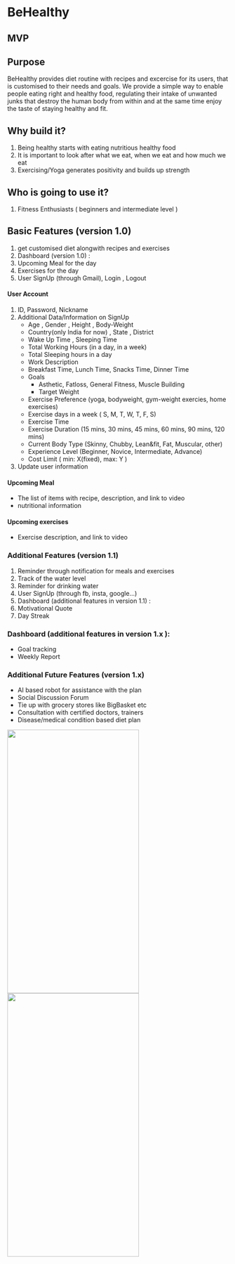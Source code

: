 # BeHealthy

## MVP

## Purpose
BeHealthy provides diet routine with recipes and excercise for its users, that is customised to their needs and goals. We provide a simple way to enable people eating right and healthy food, regulating their intake of unwanted junks that destroy the human body from within and at the same time enjoy the taste of staying healthy and fit.

## Why build it?
1. Being healthy starts with eating nutritious healthy food
1. It is important to look after what we eat, when we eat and how much we eat
1. Exercising/Yoga generates positivity and builds up strength

## Who is going to use it?
1. Fitness Enthusiasts ( beginners and intermediate level )

## Basic Features (version 1.0)
1. get customised diet alongwith recipes and exercises 
1. Dashboard (version 1.0) :
  1. Upcoming Meal for the day
  1. Exercises for the day
1. User SignUp (through Gmail), Login , Logout

#### User Account
1. ID, Password, Nickname
1. Additional Data/Information on SignUp
    * Age , Gender , Height , Body-Weight
    * Country(only India for now) , State , District
    * Wake Up Time , Sleeping Time
    * Total Working Hours (in a day, in a week)
    * Total Sleeping hours in a day
    * Work Description
    * Breakfast Time, Lunch Time, Snacks Time, Dinner Time
    * Goals
      * Asthetic, Fatloss, General Fitness, Muscle Building
      * Target Weight
    * Exercise Preference (yoga, bodyweight, gym-weight exercies, home exercises)
    * Exercise days in a week ( S, M, T, W, T, F, S)
    * Exercise Time
    * Exercise Duration (15 mins, 30 mins, 45 mins, 60 mins, 90 mins, 120 mins)
    * Current Body Type (Skinny, Chubby, Lean&fit, Fat, Muscular, other)
    * Experience Level (Beginner, Novice, Intermediate, Advance)
    * Cost Limit ( min: X(fixed), max: Y )
1. Update user information

#### Upcoming Meal
* The list of items with recipe, description, and link to video
* nutritional information

#### Upcoming exercises
* Exercise description, and link to video

### Additional Features (version 1.1)
1. Reminder through notification for meals and exercises
1. Track of the water level
1. Reminder for drinking water
1. User SignUp (through fb, insta, google...)
1. Dashboard (additional features in version 1.1) :
  1. Motivational Quote
  1. Day Streak

### Dashboard (additional features in version 1.x ):
* Goal tracking
* Weekly Report

### Additional Future Features (version 1.x)
* AI based robot for assistance with the plan
* Social Discussion Forum
* Tie up with grocery stores like BigBasket etc
* Consultation with certified doctors, trainers 
* Disease/medical condition based diet plan





<img src="https://user-images.githubusercontent.com/25588116/86388270-1c1bb580-bcb2-11ea-8a9f-77c8d1e0c9b3.jpg" height="600" width="300">

<img src="https://user-images.githubusercontent.com/25588116/86388276-1faf3c80-bcb2-11ea-97b3-b27883856fbb.jpg" height="600" width="300">







